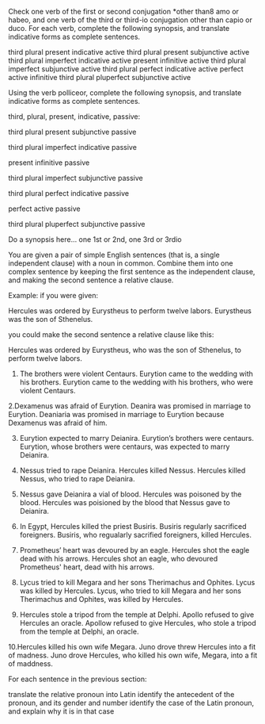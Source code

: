 Check one verb of the first or second conjugation 
*other than8 amo or habeo, and one verb of the third or third-io conjugation 
other than capio or duco. For each verb, complete the following synopsis,
and translate indicative forms as complete sentences.

third plural present indicative active
third plural present subjunctive active
third plural imperfect indicative active
present infinitive active
third plural imperfect subjunctive active
third plural perfect indicative active
perfect active infinitive
third plural pluperfect subjunctive active


Using the verb polliceor, complete the following synopsis, 
and translate indicative forms as complete sentences.

third, plural, present, indicative, passive: 

third plural present subjunctive passive

third plural imperfect indicative passive

present infinitive passive

third plural imperfect subjunctive passive

third plural perfect indicative passive

perfect active passive

third plural pluperfect subjunctive passive

Do a synopsis here… one 1st or 2nd, one 3rd or 3rdio

You are given a pair of simple English sentences (that is, a single independent clause) 
with a noun in common. Combine them into one complex sentence by keeping the first sentence
as the independent clause, and making the second sentence a relative clause.

Example: if you were given:

Hercules was ordered by Eurystheus to perform twelve labors. Eurystheus was the son of Sthenelus.

you could make the second sentence a relative clause like this:

Hercules was ordered by Eurystheus, who was the son of Sthenelus, to perform twelve labors.


 1. The brothers were violent Centaurs. Eurytion came to the wedding with his brothers.
 Eurytion came to the wedding with his brothers, who were violent Centaurs. 

2.Dexamenus was afraid of Eurytion. Deanira was promised in marriage to Eurytion.
Deaniaria was promised in marriage to Eurytion because Dexamenus was afraid of him. 

3. Eurytion expected to marry Deianira. Eurytion’s brothers were centaurs.
Eurytion, whose brothers were centaurs, was expected to marry Deianira. 

4. Nessus tried to rape Deianira. Hercules killed Nessus.
Hercules killed Nessus, who tried to rape Deianira. 

5. Nessus gave Deianira a vial of blood. Hercules was poisoned by the blood.
Hercules was poisioned by the blood that Nessus gave to Deianira. 

6. In Egypt, Hercules killed the priest Busiris. Busiris regularly sacrificed foreigners.
Busiris, who regualarly sacrified foreigners, killed Hercules. 

7. Prometheus’ heart was devoured by an eagle. Hercules shot the eagle dead with his arrows.
Hercules shot an eagle, who devoured Prometheus' heart, dead with his arrows. 

8. Lycus tried to kill Megara and her sons Therimachus and Ophites. Lycus was killed by Hercules.
Lycus, who tried to kill Megara and her sons Therimachus and Ophites, was killed by Hercules. 

9. Hercules stole a tripod from the temple at Delphi. Apollo refused to give Hercules an oracle.
Apollow refused to give Hercules, who stole a tripod from the temple at Delphi, an oracle. 

10.Hercules killed his own wife Megara. Juno drove threw Hercules into a fit of madness.
Juno drove Hercules, who killed his own wife, Megara, into a fit of maddness. 


For each sentence in the previous section:

translate the relative pronoun into Latin
identify the antecedent of the pronoun, and its gender and number
identify the case of the Latin pronoun, and explain why it is in that case
